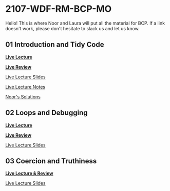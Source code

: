 # 2107-WDF-RM-BCP-MO

Hello! This is where Noor and Laura will put all the material for BCP. If a link doesn't work, please don't hesitate to slack us and let us know.

## **01 Introduction and Tidy Code**

**[Live Lecture](https://youtu.be/rD61Cme15gM)**

**[Live Review](https://youtu.be/QtBWtR4rIh0)**

[Live Lecture Slides](workshops/01-tidy-code/00-lecture/IntroductionTidyCode.pdf)

[Live Lecture Notes](workshops/01-tidy-code/00-lecture/lecture.js)

[Noor's Solutions](workshops/01-tidy-code)

## **02 Loops and Debugging**

**[Live Lecture](https://youtu.be/hTrU1eoRjyU)**

**[Live Review](https://youtu.be/vUF6_Q_kgpI)**

[Live Lecture Slides](https://docs.google.com/presentation/d/1xd6W1ckVETYwgudogZNFXnnsVStAVc-De7DPInLOSic/edit?usp=sharing)

## **03 Coercion and Truthiness**

**[Live Lecture & Review](https://youtu.be/_PHKsX_b3MA)**

[Live Lecture Slides](https://docs.google.com/presentation/d/1NyhpFRgDapA9bDYbhKJArstDv2dgo1SgbJex1QXHzv0/edit?usp=sharing)


